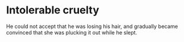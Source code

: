 Intolerable cruelty===================



He could not accept that he was losing his hair, and gradually became convinced that she was plucking it out while he slept.